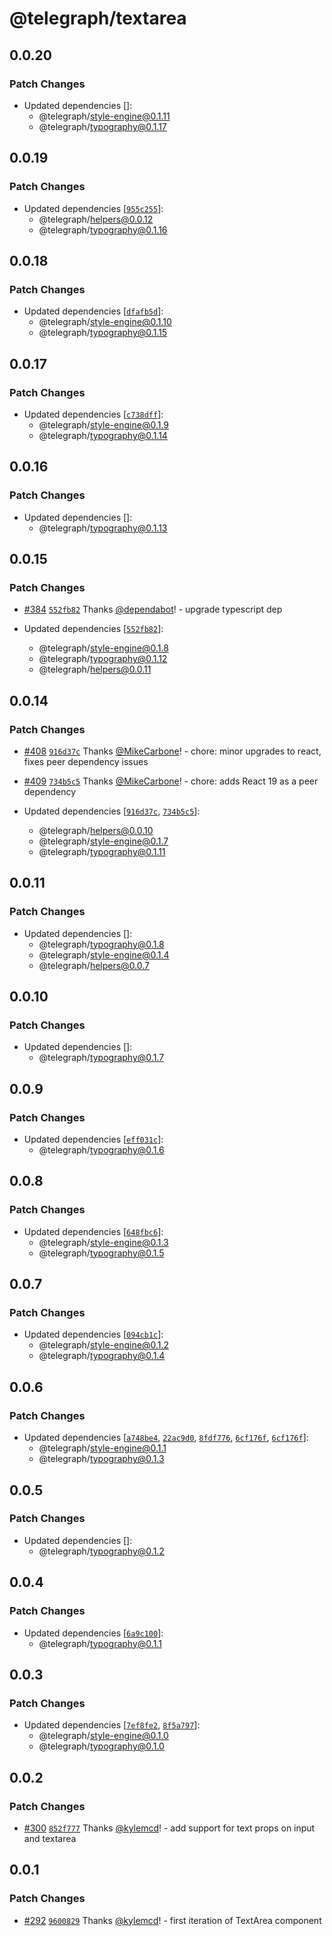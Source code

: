 # @telegraph/textarea

## 0.0.20

### Patch Changes

- Updated dependencies []:
  - @telegraph/style-engine@0.1.11
  - @telegraph/typography@0.1.17

## 0.0.19

### Patch Changes

- Updated dependencies [[`955c255`](https://github.com/knocklabs/telegraph/commit/955c25512468a67717de9e56a6b49f72ff53279e)]:
  - @telegraph/helpers@0.0.12
  - @telegraph/typography@0.1.16

## 0.0.18

### Patch Changes

- Updated dependencies [[`dfafb5d`](https://github.com/knocklabs/telegraph/commit/dfafb5de1da5664bbe832fa0a36518ee53fed162)]:
  - @telegraph/style-engine@0.1.10
  - @telegraph/typography@0.1.15

## 0.0.17

### Patch Changes

- Updated dependencies [[`c738dff`](https://github.com/knocklabs/telegraph/commit/c738dff0c3686f72cb366d4dd001fbc467dec132)]:
  - @telegraph/style-engine@0.1.9
  - @telegraph/typography@0.1.14

## 0.0.16

### Patch Changes

- Updated dependencies []:
  - @telegraph/typography@0.1.13

## 0.0.15

### Patch Changes

- [#384](https://github.com/knocklabs/telegraph/pull/384) [`552fb82`](https://github.com/knocklabs/telegraph/commit/552fb82a33203c87e58715b4a52ea0c360999636) Thanks [@dependabot](https://github.com/apps/dependabot)! - upgrade typescript dep

- Updated dependencies [[`552fb82`](https://github.com/knocklabs/telegraph/commit/552fb82a33203c87e58715b4a52ea0c360999636)]:
  - @telegraph/style-engine@0.1.8
  - @telegraph/typography@0.1.12
  - @telegraph/helpers@0.0.11

## 0.0.14

### Patch Changes

- [#408](https://github.com/knocklabs/telegraph/pull/408) [`916d37c`](https://github.com/knocklabs/telegraph/commit/916d37cc78433eeb70a93e041b18f951d2d25bcd) Thanks [@MikeCarbone](https://github.com/MikeCarbone)! - chore: minor upgrades to react, fixes peer dependency issues

- [#409](https://github.com/knocklabs/telegraph/pull/409) [`734b5c5`](https://github.com/knocklabs/telegraph/commit/734b5c5ee2ac0484a09f534148a4ca1cf23fb3d0) Thanks [@MikeCarbone](https://github.com/MikeCarbone)! - chore: adds React 19 as a peer dependency

- Updated dependencies [[`916d37c`](https://github.com/knocklabs/telegraph/commit/916d37cc78433eeb70a93e041b18f951d2d25bcd), [`734b5c5`](https://github.com/knocklabs/telegraph/commit/734b5c5ee2ac0484a09f534148a4ca1cf23fb3d0)]:
  - @telegraph/helpers@0.0.10
  - @telegraph/style-engine@0.1.7
  - @telegraph/typography@0.1.11

## 0.0.11

### Patch Changes

- Updated dependencies []:
  - @telegraph/typography@0.1.8
  - @telegraph/style-engine@0.1.4
  - @telegraph/helpers@0.0.7

## 0.0.10

### Patch Changes

- Updated dependencies []:
  - @telegraph/typography@0.1.7

## 0.0.9

### Patch Changes

- Updated dependencies [[`eff031c`](https://github.com/knocklabs/telegraph/commit/eff031c01e5163230775366368d326fd86ade992)]:
  - @telegraph/typography@0.1.6

## 0.0.8

### Patch Changes

- Updated dependencies [[`648fbc6`](https://github.com/knocklabs/telegraph/commit/648fbc6182350be7734a9524d4cbee549d9372af)]:
  - @telegraph/style-engine@0.1.3
  - @telegraph/typography@0.1.5

## 0.0.7

### Patch Changes

- Updated dependencies [[`094cb1c`](https://github.com/knocklabs/telegraph/commit/094cb1cb32ab65f5c985cf5497997ec955ff3b89)]:
  - @telegraph/style-engine@0.1.2
  - @telegraph/typography@0.1.4

## 0.0.6

### Patch Changes

- Updated dependencies [[`a748be4`](https://github.com/knocklabs/telegraph/commit/a748be4d48b4e26908deaa120389598e185007c6), [`22ac9d0`](https://github.com/knocklabs/telegraph/commit/22ac9d0ff28ef0966edd31a4016c76d8a7ae91ad), [`8fdf776`](https://github.com/knocklabs/telegraph/commit/8fdf77633d6991014ffa55b32b1ba45ef124f917), [`6cf176f`](https://github.com/knocklabs/telegraph/commit/6cf176fc3272d89d725951b5024dd0db4cf9a4e8), [`6cf176f`](https://github.com/knocklabs/telegraph/commit/6cf176fc3272d89d725951b5024dd0db4cf9a4e8)]:
  - @telegraph/style-engine@0.1.1
  - @telegraph/typography@0.1.3

## 0.0.5

### Patch Changes

- Updated dependencies []:
  - @telegraph/typography@0.1.2

## 0.0.4

### Patch Changes

- Updated dependencies [[`6a9c100`](https://github.com/knocklabs/telegraph/commit/6a9c10012e435b297756adff6b89976453e5d890)]:
  - @telegraph/typography@0.1.1

## 0.0.3

### Patch Changes

- Updated dependencies [[`7ef8fe2`](https://github.com/knocklabs/telegraph/commit/7ef8fe2df51b1f632163918095a5496322277cad), [`8f5a797`](https://github.com/knocklabs/telegraph/commit/8f5a797d9d4a02b7477ae8851057d92d09ff0fa3)]:
  - @telegraph/style-engine@0.1.0
  - @telegraph/typography@0.1.0

## 0.0.2

### Patch Changes

- [#300](https://github.com/knocklabs/telegraph/pull/300) [`852f777`](https://github.com/knocklabs/telegraph/commit/852f777b0f5a0cb40ce4111ff918cc5c243b108d) Thanks [@kylemcd](https://github.com/kylemcd)! - add support for text props on input and textarea

## 0.0.1

### Patch Changes

- [#292](https://github.com/knocklabs/telegraph/pull/292) [`9600829`](https://github.com/knocklabs/telegraph/commit/960082989f7bc953fc68ae5a254c4a267d3d75aa) Thanks [@kylemcd](https://github.com/kylemcd)! - first iteration of TextArea component
